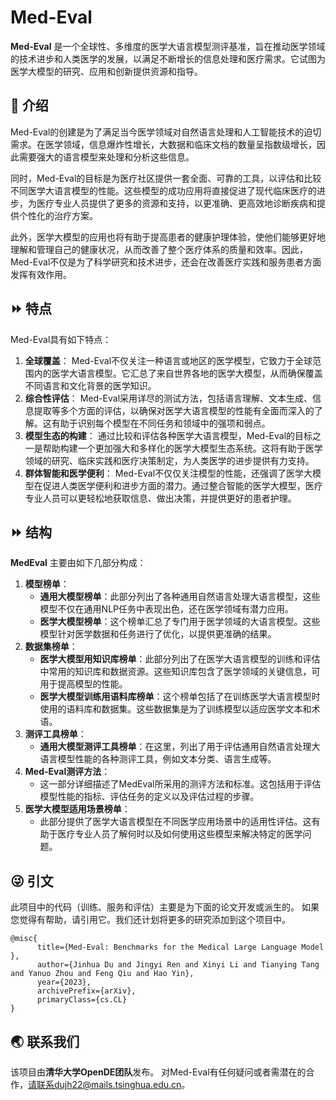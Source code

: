 # Med-Eval

**Med-Eval** 是一个全球性、多维度的医学大语言模型测评基准，旨在推动医学领域的技术进步和人类医学的发展，以满足不断增长的信息处理和医疗需求。它试图为医学大模型的研究、应用和创新提供资源和指导。

## 🔬 介绍

Med-Eval的创建是为了满足当今医学领域对自然语言处理和人工智能技术的迫切需求。在医学领域，信息爆炸性增长，大数据和临床文档的数量呈指数级增长，因此需要强大的语言模型来处理和分析这些信息。

同时，Med-Eval的目标是为医疗社区提供一套全面、可靠的工具，以评估和比较不同医学大语言模型的性能。这些模型的成功应用将直接促进了现代临床医疗的进步，为医疗专业人员提供了更多的资源和支持，以更准确、更高效地诊断疾病和提供个性化的治疗方案。

此外，医学大模型的应用也将有助于提高患者的健康护理体验，使他们能够更好地理解和管理自己的健康状况，从而改善了整个医疗体系的质量和效率。因此，Med-Eval不仅是为了科学研究和技术进步，还会在改善医疗实践和服务患者方面发挥有效作用。

## ⏩ 特点

Med-Eval具有如下特点：

1. **全球覆盖**： Med-Eval不仅关注一种语言或地区的医学模型，它致力于全球范围内的医学大语言模型。它汇总了来自世界各地的医学大模型，从而确保覆盖不同语言和文化背景的医学知识。
2. **综合性评估**： Med-Eval采用详尽的测试方法，包括语言理解、文本生成、信息提取等多个方面的评估，以确保对医学大语言模型的性能有全面而深入的了解。这有助于识别每个模型在不同任务和领域中的强项和弱点。
3. **模型生态的构建**： 通过比较和评估各种医学大语言模型，Med-Eval的目标之一是帮助构建一个更加强大和多样化的医学大模型生态系统。这将有助于医学领域的研究、临床实践和医疗决策制定，为人类医学的进步提供有力支持。
4. **群体智能和医学便利**： Med-Eval不仅仅关注模型的性能，还强调了医学大模型在促进人类医学便利和进步方面的潜力。通过整合智能的医学大模型，医疗专业人员可以更轻松地获取信息、做出决策，并提供更好的患者护理。

## ⏩ 结构

**MedEval** 主要由如下几部分构成：

1. **模型榜单**：
   - **通用大模型榜单**：此部分列出了各种通用自然语言处理大语言模型，这些模型不仅在通用NLP任务中表现出色，还在医学领域有潜力应用。
   - **医学大模型榜单**：这个榜单汇总了专门用于医学领域的大语言模型。这些模型针对医学数据和任务进行了优化，以提供更准确的结果。
2. **数据集榜单**：
   - **医学大模型用知识库榜单**：此部分列出了在医学大语言模型的训练和评估中常用的知识库和数据资源。这些知识库包含了医学领域的关键信息，可用于提高模型的性能。
   - **医学大模型训练用语料库榜单**：这个榜单包括了在训练医学大语言模型时使用的语料库和数据集。这些数据集是为了训练模型以适应医学文本和术语。
3. **测评工具榜单**：
   - **通用大模型测评工具榜单**：在这里，列出了用于评估通用自然语言处理大语言模型性能的各种测评工具，例如文本分类、语言生成等。
4. **Med-Eval测评方法**：
   - 这一部分详细描述了MedEval所采用的测评方法和标准。这包括用于评估模型性能的指标、评估任务的定义以及评估过程的步骤。
5. **医学大模型适用场景榜单**：
   - 此部分提供了医学大语言模型在不同医学应用场景中的适用性评估。这有助于医疗专业人员了解何时以及如何使用这些模型来解决特定的医学问题。

## 😜 引文

此项目中的代码（训练、服务和评估）主要是为下面的论文开发或派生的。 如果您觉得有帮助，请引用它。我们还计划将更多的研究添加到这个项目中。

```
@misc{
      title={Med-Eval: Benchmarks for the Medical Large Language Model },
      author={Jinhua Du and Jingyi Ren and Xinyi Li and Tianying Tang and Yanuo Zhou and Feng Qiu and Hao Yin},
      year={2023},
      archivePrefix={arXiv},
      primaryClass={cs.CL}
}
```

## 🌏 联系我们

该项目由**清华大学OpenDE团队**发布。 对Med-Eval有任何疑问或者需潜在的合作，请联系dujh22@mails.tsinghua.edu.cn。

<!--more-->
